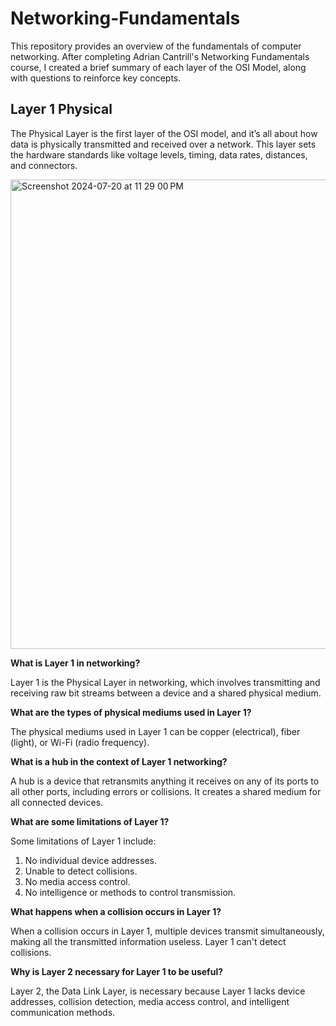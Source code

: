 # Networking-Fundamentals
This repository provides an overview of the fundamentals of computer networking. After completing Adrian Cantrill's Networking Fundamentals course, I created a brief summary of each layer of the OSI Model, along with questions to reinforce key concepts. 

## Layer 1 Physical 
The Physical Layer is the first layer of the OSI model, and it’s all about how data is physically transmitted and received over a network. This layer sets the hardware standards like voltage levels, timing, data rates, distances, and connectors.

<img width="751" alt="Screenshot 2024-07-20 at 11 29 00 PM" src="https://github.com/user-attachments/assets/27e0545b-8f6a-47b6-87cf-3d4db78f2443">





**What is Layer 1 in networking?**

Layer 1 is the Physical Layer in networking, which involves transmitting and receiving raw bit streams between a device and a shared physical medium.

 **What are the types of physical mediums used in Layer 1?**

The physical mediums used in Layer 1 can be copper (electrical), fiber (light), or Wi-Fi (radio frequency).

**What is a hub in the context of Layer 1 networking?**

A hub is a device that retransmits anything it receives on any of its ports to all other ports, including errors or collisions. It creates a shared medium for all connected devices.

**What are some limitations of Layer 1?**

 Some limitations of Layer 1 include:

1. No individual device addresses.
2. Unable to detect collisions.
3. No media access control.
4. No intelligence or methods to control transmission.

**What happens when a collision occurs in Layer 1?**

 When a collision occurs in Layer 1, multiple devices transmit simultaneously, making all the transmitted information useless. Layer 1 can't detect collisions.

**Why is Layer 2 necessary for Layer 1 to be useful?**

 Layer 2, the Data Link Layer, is necessary because Layer 1 lacks device addresses, collision detection, media access control, and intelligent communication methods.
